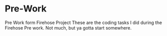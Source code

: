 # Pre-Work
Pre Work form Firehose Project
These are the coding tasks I did during the Firehose Pre work. Not much, but ya gotta start somewhere.

